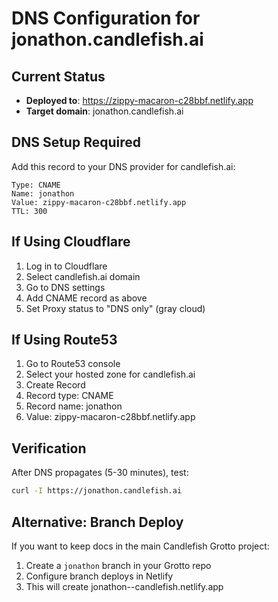 # DNS Configuration for jonathon.candlefish.ai

## Current Status
- **Deployed to**: https://zippy-macaron-c28bbf.netlify.app
- **Target domain**: jonathon.candlefish.ai

## DNS Setup Required

Add this record to your DNS provider for candlefish.ai:

```
Type: CNAME
Name: jonathon
Value: zippy-macaron-c28bbf.netlify.app
TTL: 300
```

## If Using Cloudflare
1. Log in to Cloudflare
2. Select candlefish.ai domain
3. Go to DNS settings
4. Add CNAME record as above
5. Set Proxy status to "DNS only" (gray cloud)

## If Using Route53
1. Go to Route53 console
2. Select your hosted zone for candlefish.ai
3. Create Record
4. Record type: CNAME
5. Record name: jonathon
6. Value: zippy-macaron-c28bbf.netlify.app

## Verification
After DNS propagates (5-30 minutes), test:
```bash
curl -I https://jonathon.candlefish.ai
```

## Alternative: Branch Deploy
If you want to keep docs in the main Candlefish Grotto project:
1. Create a `jonathon` branch in your Grotto repo
2. Configure branch deploys in Netlify
3. This will create jonathon--candlefish.netlify.app

